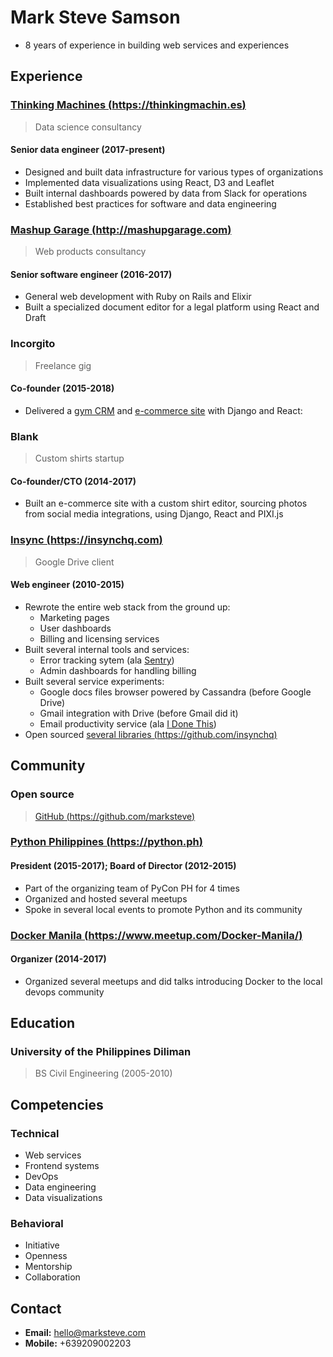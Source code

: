 # Mark Steve Samson

- 8 years of experience in building web services and experiences

## Experience

### [Thinking Machines (https://thinkingmachin.es)](https://thinkingmachin.es)

> Data science consultancy

#### Senior data engineer (2017-present)

- Designed and built data infrastructure for various types of organizations
- Implemented data visualizations using React, D3 and Leaflet
- Built internal dashboards powered by data from Slack for operations
- Established best practices for software and data engineering

### [Mashup Garage (http://mashupgarage.com)](http://mashupgarage.com)

> Web products consultancy

#### Senior software engineer (2016-2017)

- General web development with Ruby on Rails and Elixir
- Built a specialized document editor for a legal platform using React and Draft

### Incorgito

> Freelance gig

#### Co-founder (2015-2018)

- Delivered a [gym CRM](https://completethecircuit.com) and [e-commerce site](https://candyshield.com) with Django and React:

### Blank

> Custom shirts startup

#### Co-founder/CTO (2014-2017)

- Built an e-commerce site with a custom shirt editor, sourcing photos from social media integrations, using Django, React and PIXI.js

### [Insync (https://insynchq.com)](https://insynchq.com)

> Google Drive client

#### Web engineer (2010-2015)

- Rewrote the entire web stack from the ground up:
  - Marketing pages
  - User dashboards
  - Billing and licensing services
- Built several internal tools and services:
  - Error tracking sytem (ala [Sentry](https://sentry.io/))
  - Admin dashboards for handling billing
- Built several service experiments:
  - Google docs files browser powered by Cassandra (before Google Drive)
  - Gmail integration with Drive (before Gmail did it)
  - Email productivity service (ala [I Done This](https://home.idonethis.com))
- Open sourced [several libraries (https://github.com/insynchq)](https://github.com/insynchq)

## Community

### Open source
> [GitHub (https://github.com/marksteve)](https://github.com/marksteve)

### [Python Philippines (https://python.ph)](https://python.ph)

#### President (2015-2017); Board of Director (2012-2015)

- Part of the organizing team of PyCon PH for 4 times
- Organized and hosted several meetups
- Spoke in several local events to promote Python and its community

### [Docker Manila (https://www.meetup.com/Docker-Manila/)](https://www.meetup.com/Docker-Manila/)

#### Organizer (2014-2017)

- Organized several meetups and did talks introducing Docker to the local devops community

## Education

### University of the Philippines Diliman

> BS Civil Engineering (2005-2010)

## Competencies

### Technical

- Web services
- Frontend systems
- DevOps
- Data engineering
- Data visualizations

### Behavioral

- Initiative
- Openness
- Mentorship
- Collaboration

## Contact

- __Email:__ hello@marksteve.com
- __Mobile:__ +639209002203
